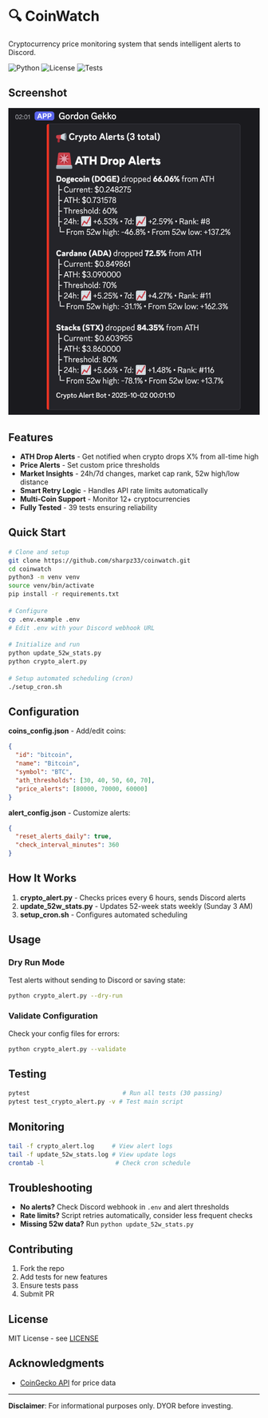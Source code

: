 # 🔍 CoinWatch

Cryptocurrency price monitoring system that sends intelligent alerts to Discord.

![Python](https://img.shields.io/badge/python-3.8+-blue.svg)
![License](https://img.shields.io/badge/license-MIT-green.svg)
![Tests](https://img.shields.io/badge/tests-30%20passing-brightgreen.svg)

## Screenshot

![Discord Alert Example](screenshots/discord-alert-example.png)

## Features

- **ATH Drop Alerts** - Get notified when crypto drops X% from all-time high
- **Price Alerts** - Set custom price thresholds
- **Market Insights** - 24h/7d changes, market cap rank, 52w high/low distance
- **Smart Retry Logic** - Handles API rate limits automatically
- **Multi-Coin Support** - Monitor 12+ cryptocurrencies
- **Fully Tested** - 39 tests ensuring reliability

## Quick Start

```bash
# Clone and setup
git clone https://github.com/sharpz33/coinwatch.git
cd coinwatch
python3 -m venv venv
source venv/bin/activate
pip install -r requirements.txt

# Configure
cp .env.example .env
# Edit .env with your Discord webhook URL

# Initialize and run
python update_52w_stats.py
python crypto_alert.py

# Setup automated scheduling (cron)
./setup_cron.sh
```

## Configuration

**coins_config.json** - Add/edit coins:
```json
{
  "id": "bitcoin",
  "name": "Bitcoin",
  "symbol": "BTC",
  "ath_thresholds": [30, 40, 50, 60, 70],
  "price_alerts": [80000, 70000, 60000]
}
```

**alert_config.json** - Customize alerts:
```json
{
  "reset_alerts_daily": true,
  "check_interval_minutes": 360
}
```

## How It Works

1. **crypto_alert.py** - Checks prices every 6 hours, sends Discord alerts
2. **update_52w_stats.py** - Updates 52-week stats weekly (Sunday 3 AM)
3. **setup_cron.sh** - Configures automated scheduling

## Usage

### Dry Run Mode
Test alerts without sending to Discord or saving state:
```bash
python crypto_alert.py --dry-run
```

### Validate Configuration
Check your config files for errors:
```bash
python crypto_alert.py --validate
```

## Testing

```bash
pytest                          # Run all tests (30 passing)
pytest test_crypto_alert.py -v # Test main script
```

## Monitoring

```bash
tail -f crypto_alert.log     # View alert logs
tail -f update_52w_stats.log # View update logs
crontab -l                    # Check cron schedule
```

## Troubleshooting

- **No alerts?** Check Discord webhook in `.env` and alert thresholds
- **Rate limits?** Script retries automatically, consider less frequent checks
- **Missing 52w data?** Run `python update_52w_stats.py`

## Contributing

1. Fork the repo
2. Add tests for new features
3. Ensure tests pass
4. Submit PR

## License

MIT License - see [LICENSE](LICENSE)

## Acknowledgments

- [CoinGecko API](https://www.coingecko.com/en/api) for price data

---

**Disclaimer**: For informational purposes only. DYOR before investing.
